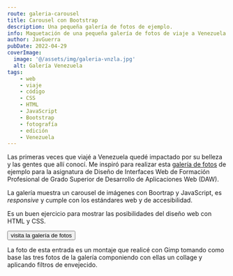 ```yaml
---
route: galeria-carousel
title: Carousel con Bootstrap
description: Una pequeña galería de fotos de ejemplo.
info: Maquetación de una pequeña galería de fotos de viaje a Venezuela elaborada con Bootstrap que es accesible y responsive.
author: JavGuerra
pubDate: 2022-04-29
coverImage:
  image: '@/assets/img/galeria-vnzla.jpg'
  alt: Galería Venezuela
tags:
    - web
    - viaje
    - código
    - CSS
    - HTML
    - JavaScript
    - Bootstrap
    - fotografía
    - edición
    - Venezuela
---
```

Las primeras veces que viajé a Venezuela quedé impactado por su belleza y las gentes que allí conocí. Me inspiró para realizar esta [galería de fotos](https://badared.com/javguerra/daw/galeria/) de ejemplo para la asignatura de Diseño de Interfaces Web de Formación Profesional de Grado Superior de Desarrollo de Aplicaciones Web (DAW).

La galería muestra un carousel de imágenes con Boortrap y JavaScript, es _responsive_ y cumple con los estándares web y de accesibilidad.

Es un buen ejercicio para mostrar las posibilidades del diseño web con HTML y CSS.

[<button>visita la galería de fotos</button>](https://badared.com/javguerra/daw/galeria/)

La foto de esta entrada es un montaje que realicé con Gimp tomando como base las tres fotos de la galería componiendo con ellas un collage y aplicando filtros de envejecido. 